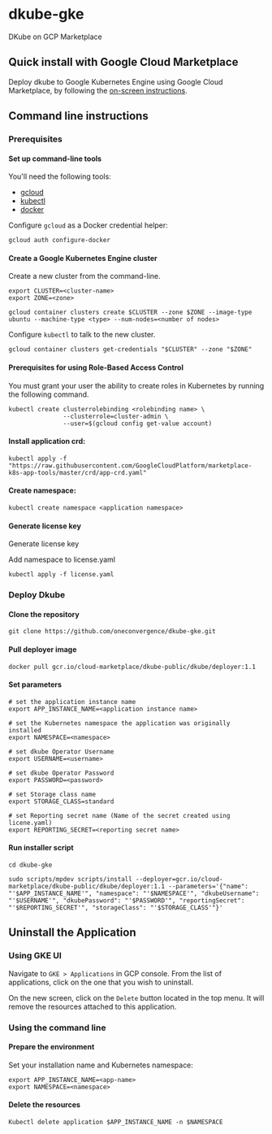 # dkube-gke
DKube on GCP Marketplace 

## Quick install with Google Cloud Marketplace

Deploy dkube to Google Kubernetes Engine using Google Cloud Marketplace, by following the [on-screen instructions](https://console.cloud.google.com/marketplace/details/dkube-public/dkube?filter=solution-type:k8s&q=dkube&project=dkube-public).

## Command line instructions

### Prerequisites

#### Set up command-line tools

You'll need the following tools:
- [gcloud](https://cloud.google.com/sdk/gcloud/)
- [kubectl](https://kubernetes.io/docs/reference/kubectl/overview/)
- [docker](https://docs.docker.com/install/)


Configure `gcloud` as a Docker credential helper:

```shell
gcloud auth configure-docker
```

#### Create a Google Kubernetes Engine cluster

Create a new cluster from the command-line.

```shell
export CLUSTER=<cluster-name>
export ZONE=<zone>

gcloud container clusters create $CLUSTER --zone $ZONE --image-type ubuntu --machine-type <type> --num-nodes=<number of nodes> 
```

Configure `kubectl` to talk to the new cluster.

```shell
gcloud container clusters get-credentials "$CLUSTER" --zone "$ZONE"
```
#### Prerequisites for using Role-Based Access Control
You must grant your user the ability to create roles in Kubernetes by running the following command.
```shell
kubectl create clusterrolebinding <rolebinding name> \
               --clusterrole=cluster-admin \
               --user=$(gcloud config get-value account)
```


#### Install application crd:
```shell
kubectl apply -f "https://raw.githubusercontent.com/GoogleCloudPlatform/marketplace-k8s-app-tools/master/crd/app-crd.yaml"
```

#### Create namespace:
```shell
kubectl create namespace <application namespace>
```

#### Generate license key 
Generate license key  

Add namespace to license.yaml

```shell
kubectl apply -f license.yaml 
```
### Deploy Dkube

#### Clone the repository

```shell
git clone https://github.com/oneconvergence/dkube-gke.git
```

#### Pull deployer image

```shell
docker pull gcr.io/cloud-marketplace/dkube-public/dkube/deployer:1.1
```
#### Set parameters

```shell
# set the application instance name
export APP_INSTANCE_NAME=<application instance name>

# set the Kubernetes namespace the application was originally installed
export NAMESPACE=<namespace>

# set dkube Operator Username
export USERNAME=<username>

# set dkube Operator Password
export PASSWORD=<password>

# set Storage class name
export STORAGE_CLASS=standard

# set Reporting secret name (Name of the secret created using licene.yaml)
export REPORTING_SECRET=<reporting secret name>
```
#### Run installer script
```shell
cd dkube-gke

sudo scripts/mpdev scripts/install --deployer=gcr.io/cloud-marketplace/dkube-public/dkube/deployer:1.1 --parameters='{"name": "'$APP_INSTANCE_NAME'", "namespace": "'$NAMESPACE'", "dkubeUsername": "'$USERNAME'", "dkubePassword": "'$PASSWORD'", "reportingSecret": "'$REPORTING_SECRET'", "storageClass": "'$STORAGE_CLASS'"}'
 ``` 
## Uninstall the Application

### Using GKE UI

Navigate to `GKE > Applications` in GCP console. From the list of applications, click on the one that you wish to uninstall.

On the new screen, click on the `Delete` button located in the top menu. It will remove
the resources attached to this application.


### Using the command line

#### Prepare the environment

Set your installation name and Kubernetes namespace:

```shell
export APP_INSTANCE_NAME=<app-name>
export NAMESPACE=<namespace>
```

#### Delete the resources
```shell
Kubectl delete application $APP_INSTANCE_NAME -n $NAMESPACE
```




